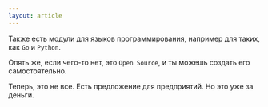 ```yaml
---
layout: article
---
```

Также есть модули для языков программирования, например для таких, как `Go` и `Python`.

Опять же, если чего-то нет, это `Open Source`, и ты можешь создать его самостоятельно.

Теперь, это не все. Есть предложение для предприятий. Но это уже за деньги.
